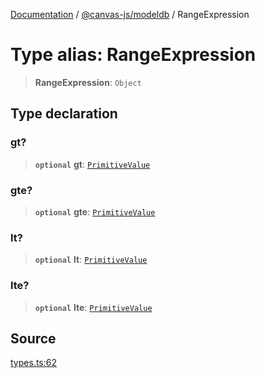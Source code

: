 [Documentation](../../../index.md) / [@canvas-js/modeldb](../index.md) / RangeExpression

# Type alias: RangeExpression

> **RangeExpression**: `Object`

## Type declaration

### gt?

> **`optional`** **gt**: [`PrimitiveValue`](PrimitiveValue.md)

### gte?

> **`optional`** **gte**: [`PrimitiveValue`](PrimitiveValue.md)

### lt?

> **`optional`** **lt**: [`PrimitiveValue`](PrimitiveValue.md)

### lte?

> **`optional`** **lte**: [`PrimitiveValue`](PrimitiveValue.md)

## Source

[types.ts:62](https://github.com/canvasxyz/canvas/blob/4c6b729f/packages/modeldb/src/types.ts#L62)
